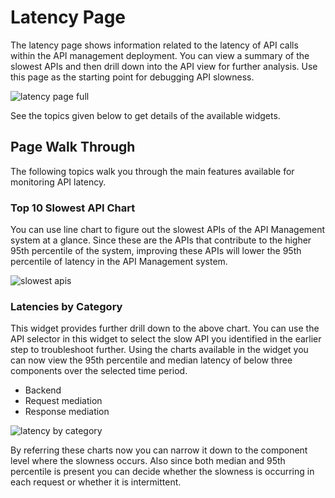 # Latency Page

The latency page shows information related to the latency of API calls within the API management deployment. You can view a summary of the slowest APIs and then drill down into the API view for further analysis. Use this page as the starting point for debugging API slowness. 

![latency page full]({{base_path}}/assets/img/observe/latency/latency-page-full.png)

See the topics given below to get details of the available widgets.

## Page Walk Through
The following topics walk you through the main features available for monitoring API latency.

### Top 10 Slowest API Chart
You can use line chart to figure out the slowest APIs of the API Management system at a glance. Since these are the APIs that contribute to the higher 95th percentile of the system, 
improving these APIs will lower the 95th percentile of latency in the API Management system.

![slowest apis]({{base_path}}/assets/img/observe/latency/slowest-apis.png)
### Latencies by Category
This widget provides further drill down to the above chart. You can use the API selector in this widget to select the slow API you identified in the earlier step to troubleshoot further.
Using the charts available in the widget you can now view the 95th percentile and median latency of below three components over the selected time period.
- Backend
- Request mediation
- Response mediation

![latency by category]({{base_path}}/assets/img/observe/latency/latency-by-category.png)

By referring these charts now you can narrow it down to the component level where the slowness occurs. Also since both median and 95th percentile is present you can decide whether the slowness
is occurring in each request or whether it is intermittent.

